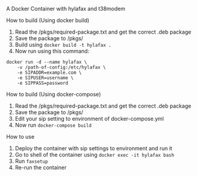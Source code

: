 A Docker Container with hylafax and t38modem

How to build (Using docker build)
1. Read the /pkgs/required-package.txt and get the correct .deb package
2. Save the package to /pkgs/
3. Build using ```docker build -t hylafax .```
4. Now run using this command:
```
docker run -d --name hylafax \
    -v /path-of-config:/etc/hylafax \
    -e SIPADDR=example.com \
    -e SIPUSER=username \
    -e SIPPASS=password
```

How to build (Using docker-compose)
1. Read the /pkgs/required-package.txt and get the correct .deb package
2. Save the package to /pkgs/
3. Edit your sip setting to environment of docker-compose.yml
4. Now run ```docker-compose build```

How to use
1. Deploy the container with sip settings to environment and run it
2. Go to shell of the container using ```docker exec -it hylafax bash```
3. Run ```faxsetup```
4. Re-run the container
